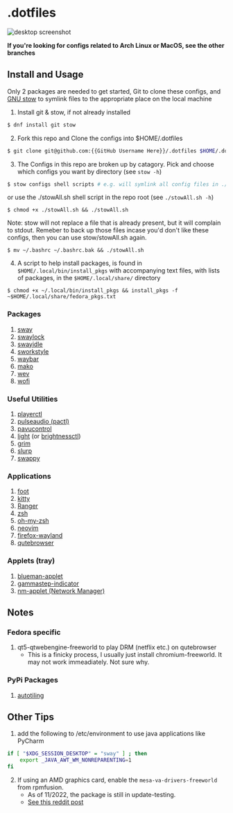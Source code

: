 # .dotfiles
![desktop screenshot](https://i.ibb.co/TBJSQ6X/sway-screenshot.png)

**If you're looking for configs related to Arch Linux or MacOS, see the other branches**

## Install and Usage ##
Only 2 packages are needed to get started, Git to clone these configs, and [GNU stow](https://www.gnu.org/software/stow/) to symlink files to the appropriate place on the local machine

1. Install git & stow, if not already installed
```bash
$ dnf install git stow
```

2. Fork this repo and Clone the configs into $HOME/.dotfiles
```bash
$ git clone git@github.com:{{GitHub Username Here}}/.dotfiles $HOME/.dotfiles && cd $HOME/.dotfiles
```

3. The Configs in this repo are broken up by catagory. Pick and choose which configs you want by directory (see `stow -h`)
```bash
$ stow configs shell scripts # e.g. will symlink all config files in ./configs, ./shell, & ./scripts 
```
or use the ./stowAll.sh shell script in the repo root (see `./stowAll.sh -h`)
```
$ chmod +x ./stowAll.sh && ./stowAll.sh
```
Note: stow will not replace a file that is already present, but it will complain to stdout. Remeber to back up those files incase you'd don't like these configs, then you can use stow/stowAll.sh again. 
```
$ mv ~/.bashrc ~/.bashrc.bak && ./stowAll.sh
```

4. A script to help install packages, is found in `$HOME/.local/bin/install_pkgs` with accompanying text files, with lists of packages, in the `$HOME/.local/share/` directory
```
$ chmod +x ~/.local/bin/install_pkgs && install_pkgs -f ~$HOME/.local/share/fedora_pkgs.txt
```

### Packages
1. [sway](https://github.com/swaywm/sway)
2. [swaylock](https://github.com/swaywm/swaylock)
3. [swayidle](https://github.com/swaywm/swayidle)
4. [sworkstyle](https://github.com/Lyr-7D1h/swayest_workstyle)
5. [waybar](https://github.com/Alexays/Waybar)
6. [mako](https://github.com/emersion/mako)
7. [wev](https://git.sr.ht/~sircmpwn/wev)
8. [wofi](https://hg.sr.ht/~scoopta/wofi)
### Useful Utilities
1. [playerctl](https://github.com/altdesktop/playerctl)
2. [pulseaudio (pactl)](https://freedesktop.org/software/pulseaudio/pavucontrol/)
3. [pavucontrol](https://freedesktop.org/software/pulseaudio/pavucontrol/)
4. [light](https://github.com/haikarainen/light) (or [brightnessctl](https://github.com/Hummer12007/brightnessctl))
5. [grim](https://github.com/emersion/grim)
6. [slurp](https://github.com/emersion/slurp)
7. [swappy](https://github.com/jtheoof/swappy)
### Applications
1. [foot](https://codeberg.org/dnkl/foot/commits/branch/master) 
2. [kitty](https://sw.kovidgoyal.net/kitty/)
3. [Ranger](https://github.com/ranger/ranger)
4. [zsh](https://zsh.sourceforge.io/)
5. [oh-my-zsh](https://github.com/ohmyzsh)
6. [neovim](https://github.com/neovim/neovim)
7. [firefox-wayland](https://www.mozilla.org/en-US/firefox/)
8. [qutebrowser](https://github.com/qutebrowser/qutebrowser)
### Applets (tray)
1. [blueman-applet](https://github.com/blueman-project/blueman)
2. [gammastep-indicator](https://gitlab.com/chinstrap/gammastep)
3. [nm-applet (Network Manager)](https://gitlab.gnome.org/GNOME/network-manager-applet)

## Notes
### Fedora specific
1. qt5-qtwebengine-freeworld to play DRM (netflix etc.) on qutebrowser
    * This is a finicky process, I usually just install chromium-freeworld. It may not work immeadiately. Not sure why. 

### PyPi Packages
1. [autotiling](https://github.com/nwg-piotr/autotiling)

## Other Tips
1. add the following to /etc/environment to use java applications like PyCharm
```bash
if [ "$XDG_SESSION_DESKTOP" = "sway" ] ; then
    export _JAVA_AWT_WM_NONREPARENTING=1
fi
```
2. If using an AMD graphics card, enable the `mesa-va-drivers-freeworld` from rpmfusion.
    - As of 11/2022, the package is still in update-testing.
    - [See this reddit post](https://www.reddit.com/r/Fedora/comments/yq9p6d/mesafreeworld_available_on_rpmfusion/)

